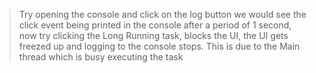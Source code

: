> Try opening the console and click on the log button we would see the
> click event being printed in the console after a period of 1 second, now
> try clicking the Long Running task, blocks the UI, the UI gets freezed
> up and logging to the console stops. This is due to the Main thread
> which is busy executing the task
